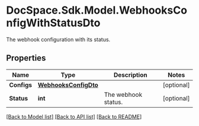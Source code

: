 # DocSpace.Sdk.Model.WebhooksConfigWithStatusDto
The webhook configuration with its status.

## Properties

Name | Type | Description | Notes
------------ | ------------- | ------------- | -------------
**Configs** | [**WebhooksConfigDto**](WebhooksConfigDto.md) |  | [optional] 
**Status** | **int** | The webhook status. | [optional] 

[[Back to Model list]](../README.md#documentation-for-models) [[Back to API list]](../README.md#documentation-for-api-endpoints) [[Back to README]](../README.md)

